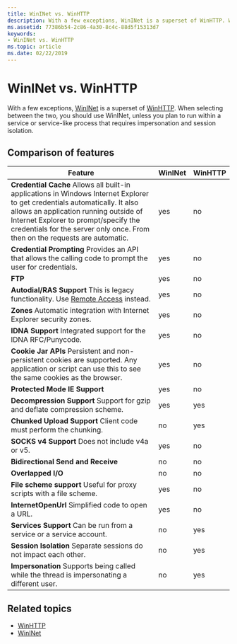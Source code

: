 ```yaml
---
title: WinINet vs. WinHTTP
description: With a few exceptions, WinINet is a superset of WinHTTP. When selecting between the two, you should use WinINet, unless you plan to run within a service or service-like process that requires impersonation and session isolation.
ms.assetid: 77386b54-2c86-4a30-8c4c-88d5f15313d7
keywords:
- WinINet vs. WinHTTP
ms.topic: article
ms.date: 02/22/2019
---
```


# WinINet vs. WinHTTP

With a few exceptions, [WinINet](portal.md) is a superset of [WinHTTP](https://docs.microsoft.com/windows/desktop/WinHttp/winhttp-start-page). When selecting between the two, you should use WinINet, unless you plan to run within a service or service-like process that requires impersonation and session isolation.

## Comparison of features

| Feature | WinINet | WinHTTP |
|-|-|-|
| **Credential Cache** Allows all built-in applications in Windows Internet Explorer to get credentials automatically. It also allows an application running outside of Internet Explorer to prompt/specify the credentials for the server only once. From then on the requests are automatic. | yes | no |
| **Credential Prompting** Provides an API that allows the calling code to prompt the user for credentials. | yes | no |
| **FTP** | yes | no |
| **Autodial/RAS Support** This is legacy functionality. Use [Remote Access](https://docs.microsoft.com/windows/desktop/RRAS/portal) instead. | yes | no |
| **Zones** Automatic integration with Internet Explorer security zones. | yes | no |
| **IDNA Support** Integrated support for the IDNA RFC/Punycode. | yes | no |
| **Cookie Jar APIs** Persistent and non-persistent cookies are supported. Any application or script can use this to see the same cookies as the browser. | yes | no |
| **Protected Mode IE Support** | yes | no |
| **Decompression Support** Support for gzip and deflate compression scheme. | yes | yes |
| **Chunked Upload Support** Client code must perform the chunking. | no | yes |
| **SOCKS v4 Support** Does not include v4a or v5. | yes | no |
| **Bidirectional Send and Receive** | no | no |
| **Overlapped I/O** | no | no |
| **File scheme support** Useful for proxy scripts with a file scheme. | yes | no |
| **InternetOpenUrl** Simplified code to open a URL. | yes | no |
| **Services Support** Can be run from a service or a service account. | no | yes |
| **Session Isolation** Separate sessions do not impact each other. | no | yes |
| **Impersonation** Supports being called while the thread is impersonating a different user. | no | yes |

## Related topics

* [WinHTTP](/windows/desktop/WinHttp/winhttp-start-page)
* [WinINet](/windows/desktop/WinInet/about-wininet)
